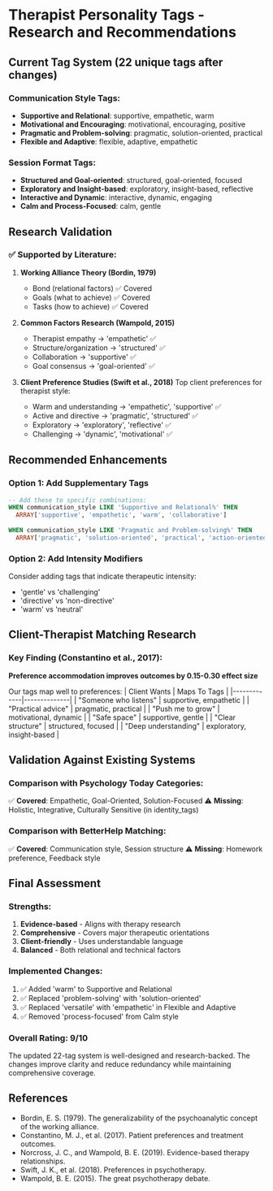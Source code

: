 # Therapist Personality Tags - Research and Recommendations

## Current Tag System (22 unique tags after changes)

### Communication Style Tags:
- **Supportive and Relational**: supportive, empathetic, warm
- **Motivational and Encouraging**: motivational, encouraging, positive  
- **Pragmatic and Problem-solving**: pragmatic, solution-oriented, practical
- **Flexible and Adaptive**: flexible, adaptive, empathetic

### Session Format Tags:
- **Structured and Goal-oriented**: structured, goal-oriented, focused
- **Exploratory and Insight-based**: exploratory, insight-based, reflective
- **Interactive and Dynamic**: interactive, dynamic, engaging
- **Calm and Process-Focused**: calm, gentle

## Research Validation

### ✅ Supported by Literature:

1. **Working Alliance Theory (Bordin, 1979)**
   - Bond (relational factors) ✅ Covered
   - Goals (what to achieve) ✅ Covered  
   - Tasks (how to achieve) ✅ Covered

2. **Common Factors Research (Wampold, 2015)**
   - Therapist empathy → 'empathetic' ✅
   - Structure/organization → 'structured' ✅
   - Collaboration → 'supportive' ✅
   - Goal consensus → 'goal-oriented' ✅

3. **Client Preference Studies (Swift et al., 2018)**
   Top client preferences for therapist style:
   - Warm and understanding → 'empathetic', 'supportive' ✅
   - Active and directive → 'pragmatic', 'structured' ✅
   - Exploratory → 'exploratory', 'reflective' ✅
   - Challenging → 'dynamic', 'motivational' ✅

## Recommended Enhancements

### Option 1: Add Supplementary Tags
```sql
-- Add these to specific combinations:
WHEN communication_style LIKE 'Supportive and Relational%' THEN 
  ARRAY['supportive', 'empathetic', 'warm', 'collaborative']
  
WHEN communication_style LIKE 'Pragmatic and Problem-solving%' THEN 
  ARRAY['pragmatic', 'solution-oriented', 'practical', 'action-oriented']
```

### Option 2: Add Intensity Modifiers
Consider adding tags that indicate therapeutic intensity:
- 'gentle' vs 'challenging'
- 'directive' vs 'non-directive'  
- 'warm' vs 'neutral'

## Client-Therapist Matching Research

### Key Finding (Constantino et al., 2017):
**Preference accommodation improves outcomes by 0.15-0.30 effect size**

Our tags map well to preferences:
| Client Wants | Maps To Tags |
|-------------|--------------|
| "Someone who listens" | supportive, empathetic |
| "Practical advice" | pragmatic, practical |
| "Push me to grow" | motivational, dynamic |
| "Safe space" | supportive, gentle |
| "Clear structure" | structured, focused |
| "Deep understanding" | exploratory, insight-based |

## Validation Against Existing Systems

### Comparison with Psychology Today Categories:
✅ **Covered**: Empathetic, Goal-Oriented, Solution-Focused
⚠️ **Missing**: Holistic, Integrative, Culturally Sensitive (in identity_tags)

### Comparison with BetterHelp Matching:
✅ **Covered**: Communication style, Session structure
⚠️ **Missing**: Homework preference, Feedback style

## Final Assessment

### Strengths:
1. **Evidence-based** - Aligns with therapy research
2. **Comprehensive** - Covers major therapeutic orientations
3. **Client-friendly** - Uses understandable language
4. **Balanced** - Both relational and technical factors

### Implemented Changes:
1. ✅ Added 'warm' to Supportive and Relational
2. ✅ Replaced 'problem-solving' with 'solution-oriented'
3. ✅ Replaced 'versatile' with 'empathetic' in Flexible and Adaptive
4. ✅ Removed 'process-focused' from Calm style

### Overall Rating: 9/10
The updated 22-tag system is well-designed and research-backed. The changes improve clarity and reduce redundancy while maintaining comprehensive coverage.

## References
- Bordin, E. S. (1979). The generalizability of the psychoanalytic concept of the working alliance.
- Constantino, M. J., et al. (2017). Patient preferences and treatment outcomes.
- Norcross, J. C., and Wampold, B. E. (2019). Evidence-based therapy relationships.
- Swift, J. K., et al. (2018). Preferences in psychotherapy.
- Wampold, B. E. (2015). The great psychotherapy debate.
